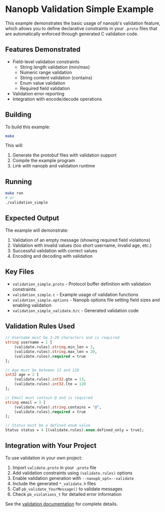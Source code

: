# Nanopb Validation Simple Example

This example demonstrates the basic usage of nanopb's validation feature, which allows you to define declarative constraints in your `.proto` files that are automatically enforced through generated C validation code.

## Features Demonstrated

- Field-level validation constraints
  - String length validation (min/max)
  - Numeric range validation
  - String content validation (contains)
  - Enum value validation
  - Required field validation
- Validation error reporting
- Integration with encode/decode operations

## Building

To build this example:

```bash
make
```

This will:
1. Generate the protobuf files with validation support
2. Compile the example program
3. Link with nanopb and validation runtime

## Running

```bash
make run
# or
./validation_simple
```

## Expected Output

The example will demonstrate:
1. Validation of an empty message (showing required field violations)
2. Validation with invalid values (too short username, invalid age, etc.)
3. Successful validation with correct values
4. Encoding and decoding with validation

## Key Files

- `validation_simple.proto` - Protocol buffer definition with validation constraints
- `validation_simple.c` - Example usage of validation functions
- `validation_simple.options` - Nanopb options file setting field sizes and enabling validation
- `validation_simple_validate.h/c` - Generated validation code

## Validation Rules Used

```protobuf
// Username must be 3-20 characters and is required
string username = 1 [
    (validate.rules).string.min_len = 3,
    (validate.rules).string.max_len = 20,
    (validate.rules).required = true
];

// Age must be between 13 and 120
int32 age = 2 [
    (validate.rules).int32.gte = 13,
    (validate.rules).int32.lte = 120
];

// Email must contain @ and is required
string email = 3 [
    (validate.rules).string.contains = "@",
    (validate.rules).required = true
];

// Status must be a defined enum value
Status status = 4 [(validate.rules).enum.defined_only = true];
```

## Integration with Your Project

To use validation in your own project:

1. Import `validate.proto` in your `.proto` file
2. Add validation constraints using `(validate.rules)` options
3. Enable validation generation with `--nanopb_opt=--validate`
4. Include the generated `*_validate.h` files
5. Call `pb_validate_YourMessage()` to validate messages
6. Check `pb_violations_t` for detailed error information

See the [validation documentation](../../docs/validation.md) for complete details.
